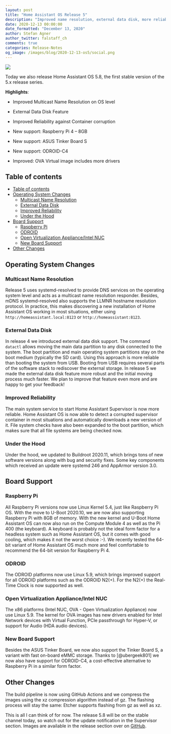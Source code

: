 ```yaml
---
layout: post
title: "Home Assistant OS Release 5"
description: "Improved name resolution, external data disk, more reliability and supporting 3 new devices!"
date: 2020-12-13 00:00:00
date_formatted: "December 13, 2020"
author: Stefan Agner
author_twitter: falstaff_ch
comments: true
categories: Release-Notes
og_image: /images/blog/2020-12-13-os5/social.png
---
```


<img src='/images/blog/2020-12-13-os5/social.png' style='border: 0;box-shadow: none;'>

Today we also release Home Assistant OS 5.8, the first stable version of the 5.x
release series.

**Highlights**:

- Improved Multicast Name Resolution on OS level
- External Data Disk Feature
- Improved Reliability against Container corruption

- New support: Raspberry Pi 4 – 8GB
- New support: ASUS Tinker Board S
- New support: ODROID-C4
- Improved: OVA Virtual image includes more drivers

## Table of contents

- [Table of contents](#table-of-contents)
- [Operating System Changes](#operating-system-changes)
  - [Multicast Name Resolution](#multicast-name-resolution)
  - [External Data Disk](#external-data-disk)
  - [Improved Reliability](#improved-reliability)
  - [Under the Hood](#under-the-hood)
- [Board Support](#board-support)
  - [Raspberry Pi](#raspberry-pi)
  - [ODROID](#odroid)
  - [Open Virtualization Appliance/Intel NUC](#open-virtualization-appliance-intel-nuc)
  - [New Board Support](#new-board-suport)
- [Other Changes](#other-changes)

## Operating System Changes

### Multicast Name Resolution

Release 5 uses systemd-resolved to provide DNS services on the operating system
level and acts as a multicast name resolution responder. Besides, mDNS
systemd-resolved also supports the LLMNR hostname resolution protocol. In
practice, this makes discovering a new installation of Home Assistant OS working
in most situations, either using `http://homeassistant.local:8123` or
`http://homeassistant:8123`.

### External Data Disk

In release 4 we introduced external data disk support. The command `datactl`
allows moving the main data partition to any disk connected to the system. The
boot partition and main operating system partitions stay on the boot medium
(typically the SD card). Using this approach is more reliable than booting the
system from USB. Booting from USB requires several parts of the software stack
to rediscover the external storage. In release 5 we made the external data disk
feature more robust and the initial moving process much faster. We plan to
improve that feature even more and are happy to get your feedback!

### Improved Reliability

The main system service to start Home Assistant Supervisor is now more reliable.
Home Assistant OS is now able to detect a corrupted supervisor container in most
situations and automatically downloads a new version of it. File system checks
have also been expanded to the boot partition, which makes sure that all file
systems are being checked now.

### Under the Hood

Under the hood, we updated to Buildroot 2020.11, which brings tons of new software
versions  along with bug and security fixes. Some key components which received
an update were systemd 246 and AppArmor version 3.0.

## Board Support

### Raspberry Pi

All Raspberry Pi versions now use Linux Kernel 5.4, just like Raspberry Pi OS.
With the move to U-Boot 2020.10, we are now also supporting Raspberry Pi with 8GB
of memory. With the new kernel and U-Boot Home Assistant OS can now also run on
the Compute Module 4 as well as the Pi 400 (the keyboard). A keyboard is
probably not the ideal form factor for a headless system such as Home Assistant
OS, but it comes with good cooling, which makes it not the worst choice :-). We
recently tested the 64-bit variant of Home Assistant OS much more and feel
comfortable to recommend the 64-bit version for Raspberry Pi 4.

### ODROID

The ODROID platforms now use Linux 5.9, which brings improved support for all
ODROID platforms such as the ODROID N2(+). For the N2(+) the Real-Time Clock is
now supported as well.

### Open Virtualization Appliance/Intel NUC

The x86 platforms (Intel NUC, OVA - Open Virtualization Appliance) now use
Linux 5.9. The kernel for OVA images has new drivers enabled for Intel Network
devices with Virtual Function, PCIe passthrough for Hyper-V, or support for
Audio (HDA audio devices).

### New Board Support

Besides the ASUS Tinker Board, we now also support the Tinker Board S, a variant
with fast on-board eMMC storage. Thanks to [@ubergeek801] we now also have support
for ODROID-C4, a cost-effective alternative to Raspberry Pi in a similar form
factor.

## Other Changes

The build pipeline is now using GitHub Actions and we compress the images using
the xz compression algorithm instead of gz. The flashing process will stay the
same: Etcher supports flashing from gz as well as xz.

This is all I can think of for now. The release 5.8 will be on the stable
channel today, so watch out for the update notification in the Supervisor
section. Images are available in the release section over on
[GitHub](https://github.com/home-assistant/operating-system/releases).
